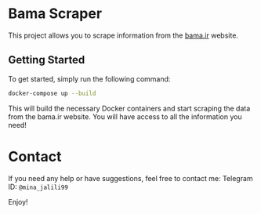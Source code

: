 # Bama Scraper

This project allows you to scrape information from the [bama.ir](https://www.bama.ir/) website.

## Getting Started

To get started, simply run the following command:

```bash
docker-compose up --build
```

This will build the necessary Docker containers and start scraping the data from the bama.ir website. You will have access to all the information you need!
# Contact

If you need any help or have suggestions, feel free to contact me:
Telegram ID: 
    ```
    @mina_jalili99
    ```

Enjoy!
